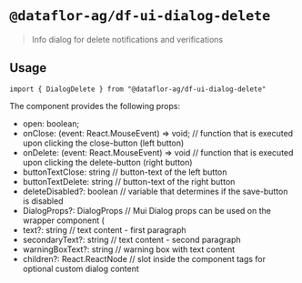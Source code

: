 # `@dataflor-ag/df-ui-dialog-delete`

> Info dialog for delete notifications and verifications

## Usage

```tsx
import { DialogDelete } from "@dataflor-ag/df-ui-dialog-delete"
```

The component provides the following props:
 - open: boolean;
 - onClose: (event: React.MouseEvent<HTMLButtonElement>) => void; // function that is executed upon clicking the close-button (left button)
 - onDelete: (event: React.MouseEvent<HTMLButtonElement>) => void // function that is executed upon clicking the delete-button (right button)
 - buttonTextClose: string //  button-text of the left button
 - buttonTextDelete: string // button-text of the right button
 - deleteDisabled?: boolean // variable that determines if the save-button is disabled
 - DialogProps?: DialogProps // Mui Dialog props can be used on the wrapper component (<Dialog/>) 
 - text?: string // text content - first paragraph
 - secondaryText?: string // text content - second paragraph
 - warningBoxText?: string // warning box with text content
 - children?: React.ReactNode // slot inside the component tags for optional custom dialog content
